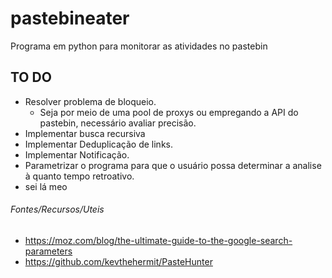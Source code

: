 # pastebineater
Programa em python para monitorar as atividades no pastebin

## TO DO 
- Resolver problema de bloqueio.
  - Seja por meio de uma pool de proxys ou empregando a API do pastebin, necessário avaliar precisão.
- Implementar busca recursiva
- Implementar Deduplicação de links. 
- Implementar Notificação. 
- Parametrizar o programa para que o usuário possa determinar a analise à quanto tempo retroativo. 
- sei lá meo

###### Fontes/Recursos/Uteis
- https://moz.com/blog/the-ultimate-guide-to-the-google-search-parameters
- https://github.com/kevthehermit/PasteHunter
